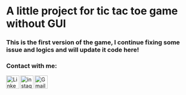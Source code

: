 # A little project for tic tac toe game without GUI

### This is the first version of the game, I continue fixing some issue and logics and will update it code here!


### Contact with me:

<a href="https://www.linkedin.com/in/chavdar-stoilov-7a8088167/" >
  <img align="left" alt="Linkedin" width="35px" src="https://upload.wikimedia.org/wikipedia/commons/f/f9/Linkedin_Shiny_Icon.svg" />
  
</a>

<a href="https://www.instagram.com/ch0ch0o/" >
  <img align="left" alt="instagram" width="35px" src="https://upload.wikimedia.org/wikipedia/commons/9/95/Instagram_logo_2022.svg" />
  
</a>

<a target="_blank" href="mailto:stoilov.chavdar@gmail.com">

  <img align="left" alt="Gmail" width="35px" src="https://upload.wikimedia.org/wikipedia/commons/2/2e/Gmail_2020.png" />
  
</a>